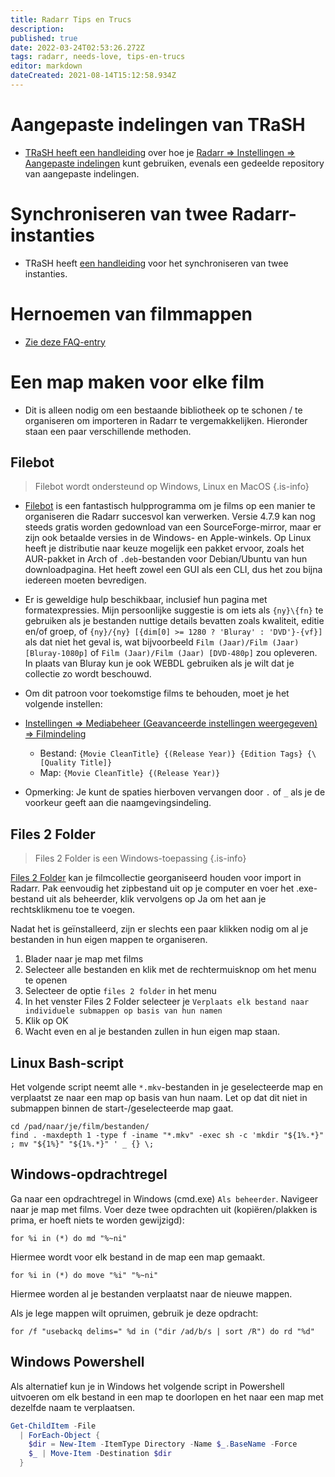 ```yaml
---
title: Radarr Tips en Trucs
description: 
published: true
date: 2022-03-24T02:53:26.272Z
tags: radarr, needs-love, tips-en-trucs
editor: markdown
dateCreated: 2021-08-14T15:12:58.934Z
---
```


# Aangepaste indelingen van TRaSH

- [TRaSH heeft een handleiding](https://trash-guides.info/Radarr/) over hoe je [Radarr => Instellingen => Aangepaste indelingen](/radarr/settings#custom-formats) kunt gebruiken, evenals een gedeelde repository van aangepaste indelingen.

# Synchroniseren van twee Radarr-instanties

- TRaSH heeft [een handleiding](https://trash-guides.info/Radarr/Tips/Sync-2-radarr-sonarr/) voor het synchroniseren van twee instanties.

# Hernoemen van filmmappen

- [Zie deze FAQ-entry](/radarr/faq#how-can-i-rename-my-movie-folders)

# Een map maken voor elke film

- Dit is alleen nodig om een bestaande bibliotheek op te schonen / te organiseren om importeren in Radarr te vergemakkelijken. Hieronder staan een paar verschillende methoden.

## Filebot

> Filebot wordt ondersteund op Windows, Linux en MacOS {.is-info}

- [Filebot](https://www.filebot.net/) is een fantastisch hulpprogramma om je films op een manier te organiseren die Radarr succesvol kan verwerken. Versie 4.7.9 kan nog steeds gratis worden gedownload van een SourceForge-mirror, maar er zijn ook betaalde versies in de Windows- en Apple-winkels. Op Linux heeft je distributie naar keuze mogelijk een pakket ervoor, zoals het AUR-pakket in Arch of `.deb`-bestanden voor Debian/Ubuntu van hun downloadpagina. Het heeft zowel een GUI als een CLI, dus het zou bijna iedereen moeten bevredigen.

- Er is geweldige hulp beschikbaar, inclusief hun pagina met formatexpressies. Mijn persoonlijke suggestie is om iets als `{ny}\{fn}` te gebruiken als je bestanden nuttige details bevatten zoals kwaliteit, editie en/of groep, of `{ny}/{ny} [{dim[0] >= 1280 ? 'Bluray' : 'DVD'}-{vf}]` als dat niet het geval is, wat bijvoorbeeld `Film (Jaar)/Film (Jaar) [Bluray-1080p]` of `Film (Jaar)/Film (Jaar) [DVD-480p]` zou opleveren. In plaats van Bluray kun je ook WEBDL gebruiken als je wilt dat je collectie zo wordt beschouwd.

- Om dit patroon voor toekomstige films te behouden, moet je het volgende instellen:

- [Instellingen => Mediabeheer (Geavanceerde instellingen weergegeven) => Filmindeling](/radarr/settings#media-management)

  - Bestand: `{Movie CleanTitle} {(Release Year)} {Edition Tags} {\[Quality Title]}`
  - Map: `{Movie CleanTitle} {(Release Year)}`

- Opmerking: Je kunt de spaties hierboven vervangen door `.` of `_` als je de voorkeur geeft aan die naamgevingsindeling.

## Files 2 Folder

> Files 2 Folder is een Windows-toepassing {.is-info}

[Files 2 Folder](http://www.dcmembers.com/skwire/download/files-2-folder/) kan je filmcollectie georganiseerd houden voor import in Radarr. Pak eenvoudig het zipbestand uit op je computer en voer het .exe-bestand uit als beheerder, klik vervolgens op Ja om het aan je rechtsklikmenu toe te voegen.

Nadat het is geïnstalleerd, zijn er slechts een paar klikken nodig om al je bestanden in hun eigen mappen te organiseren.

1. Blader naar je map met films
1. Selecteer alle bestanden en klik met de rechtermuisknop om het menu te openen
1. Selecteer de optie `files 2 folder` in het menu
1. In het venster Files 2 Folder selecteer je `Verplaats elk bestand naar individuele submappen op basis van hun namen`
1. Klik op OK
1. Wacht even en al je bestanden zullen in hun eigen map staan.

## Linux Bash-script

Het volgende script neemt alle `*.mkv`-bestanden in je geselecteerde map en verplaatst ze naar een map op basis van hun naam. Let op dat dit niet in submappen binnen de start-/geselecteerde map gaat.

```shell
cd /pad/naar/je/film/bestanden/
find . -maxdepth 1 -type f -iname "*.mkv" -exec sh -c 'mkdir "${1%.*}" ; mv "${1%}" "${1%.*}" ' _ {} \;
```

## Windows-opdrachtregel

Ga naar een opdrachtregel in Windows (cmd.exe) `Als beheerder`. Navigeer naar je map met films. Voer deze twee opdrachten uit (kopiëren/plakken is prima, er hoeft niets te worden gewijzigd):

`for %i in (*) do md "%~ni"`

Hiermee wordt voor elk bestand in de map een map gemaakt.

`for %i in (*) do move "%i" "%~ni"`

Hiermee worden al je bestanden verplaatst naar de nieuwe mappen.

Als je lege mappen wilt opruimen, gebruik je deze opdracht:

`for /f "usebackq delims=" %d in ("dir /ad/b/s | sort /R") do rd "%d"`

## Windows Powershell

Als alternatief kun je in Windows het volgende script in Powershell uitvoeren om elk bestand in een map te doorlopen en het naar een map met dezelfde naam te verplaatsen.

```powershell
Get-ChildItem -File 
  | ForEach-Object {
    $dir = New-Item -ItemType Directory -Name $_.BaseName -Force
    $_ | Move-Item -Destination $dir
  }
```